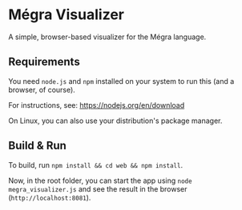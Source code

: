# Mégra Visualizer

A simple, browser-based visualizer for the Mégra language.

## Requirements 

You need `node.js` and `npm` installed on your system to run this (and a browser, of course).

For instructions, see: https://nodejs.org/en/download

On Linux, you can also use your distribution's package manager.

## Build & Run

To build, run `npm install && cd web && npm install`.

Now, in the root folder, you can start the app using `node megra_visualizer.js` and see the result in the
browser (`http://localhost:8081`).
